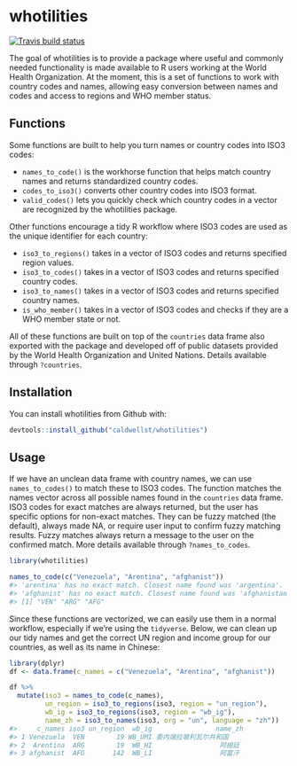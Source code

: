 
<!-- README.md is generated from README.Rmd. Please edit that file -->

# whotilities

<!-- badges: start -->

[![Travis build
status](https://travis-ci.com/caldwellst/whotilities.svg?branch=master)](https://travis-ci.com/caldwellst/whotilities)
<!-- badges: end -->

The goal of whotilities is to provide a package where useful and
commonly needed functionality is made available to R users working at
the World Health Organization. At the moment, this is a set of functions
to work with country codes and names, allowing easy conversion between
names and codes and access to regions and WHO member status.

## Functions

Some functions are built to help you turn names or country codes into
ISO3 codes:

  - `names_to_code()` is the workhorse function that helps match country
    names and returns standardized country codes.
  - `codes_to_iso3()` converts other country codes into ISO3 format.
  - `valid_codes()` lets you quickly check which country codes in a
    vector are recognized by the whotilities package.

Other functions encourage a tidy R workflow where ISO3 codes are used as
the unique identifier for each country:

  - `iso3_to_regions()` takes in a vector of ISO3 codes and returns
    specified region values.
  - `iso3_to_codes()` takes in a vector of ISO3 codes and returns
    specified country codes.
  - `iso3_to_names()` takes in a vector of ISO3 codes and returns
    specified country names.
  - `is_who_member()` takes in a vector of ISO3 codes and checks if they
    are a WHO member state or not.

All of these functions are built on top of the `countries` data frame
also exported with the package and developed off of public datasets
provided by the World Health Organization and United Nations. Details
available through `?countries`.

## Installation

You can install whotilities from Github with:

``` r
devtools::install_github("caldwellst/whotilities")
```

## Usage

If we have an unclean data frame with country names, we can use
`names_to_codes()` to match these to ISO3 codes. The function matches
the names vector across all possible names found in the `countries` data
frame. ISO3 codes for exact matches are always returned, but the user
has specific options for non-exact matches. They can be fuzzy matched
(the default), always made NA, or require user input to confirm fuzzy
matching results. Fuzzy matches always return a message to the user on
the confirmed match. More details available through `?names_to_codes`.

``` r
library(whotilities)

names_to_code(c("Venezuela", "Arentina", "afghanist"))
#> 'arentina' has no exact match. Closest name found was 'argentina'.
#> 'afghanist' has no exact match. Closest name found was 'afghanistan'.
#> [1] "VEN" "ARG" "AFG"
```

Since these functions are vectorized, we can easily use them in a normal
workflow, especially if we’re using the `tidyverse`. Below, we can clean
up our tidy names and get the correct UN region and income group for our
countries, as well as its name in Chinese:

``` r
library(dplyr)
df <- data.frame(c_names = c("Venezuela", "Arentina", "afghanist"))

df %>%
  mutate(iso3 = names_to_code(c_names),
         un_region = iso3_to_regions(iso3, region = "un_region"),
         wb_ig = iso3_to_regions(iso3, region = "wb_ig"),
         name_zh = iso3_to_names(iso3, org = "un", language = "zh"))
#>     c_names iso3 un_region  wb_ig                name_zh
#> 1 Venezuela  VEN        19 WB_UMI 委内瑞拉玻利瓦尔共和国
#> 2  Arentina  ARG        19  WB_HI                 阿根廷
#> 3 afghanist  AFG       142  WB_LI                 阿富汗
```
